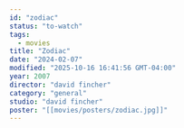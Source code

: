 ```yaml
---
id: "zodiac"
status: "to-watch"
tags:
  - movies
title: "Zodiac"
date: "2024-02-07"
modified: "2025-10-16 16:41:56 GMT-04:00"
year: 2007
director: "david fincher"
category: "general"
studio: "david fincher"
poster: "[[movies/posters/zodiac.jpg]]"
---
```

